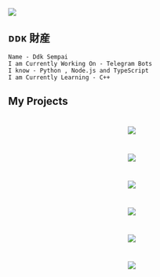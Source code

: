 <img src="https://user-images.githubusercontent.com/73097560/115834477-dbab4500-a447-11eb-908a-139a6edaec5c.gif">

## ᴅᴅᴋ 財産

```
Name - Ddk Sempai 
I am Currently Working On - Telegram Bots 
I know - Python , Node.js and TypeScript 
I am Currently Learning - C++ 
```
## My Projects 


# <p align="center"><a href="https://github.com/Itz-pro-ddk/YoutubeMusicBot"><img src="https://github-readme-stats.vercel.app/api/pin?username=Itz-pro-ddk&show_icons=true&theme=dracula&hide_border=true&repo=YoutubeMusicBot"></a></p>
<p align="center">
    

# <p align="center"><a href="https://github.com/Itz-pro-ddk/Hanabi-Robot"><img src="https://github-readme-stats.vercel.app/api/pin?username=itz-pro-ddk&show_icons=true&theme=dracula&hide_border=true&repo=Hanabi-Robot"></a></p>
<p align="center">
 
 
# <p align="center"><a href="https://github.com/Itz-pro-ddk/Cynthia-Bot"><img src="https://github-readme-stats.vercel.app/api/pin?username=Itz-pro-ddk&show_icons=true&theme=dracula&hide_border=true&repo=Cynthia-Bot"></a></p>
<p align="center">
    

# <p align="center"><a href="https://github.com/Itz-pro-ddk/Elephant-Sql-Db-bot"><img src="https://github-readme-stats.vercel.app/api/pin?username=Itz-pro-ddk&show_icons=true&theme=dracula&hide_border=true&repo=Elephant-Sql-Db-bot"></a></p>
<p align="center">
    

# <p align="center"><a href="https://github.com/Itz-pro-ddk/MongoDb-Bot"><img src="https://github-readme-stats.vercel.app/api/pin?username=Itz-pro-ddk&show_icons=true&theme=dracula&hide_border=true&repo=MongoDb-Bot"></a></p>
<p align="center">
    

# <p align="center"><a href="https://github.com/Itz-pro-ddk/Broadcast-Bot"><img src="https://github-readme-stats.vercel.app/api/pin?username=Itz-pro-ddk&show_icons=true&theme=dracula&hide_border=true&repo=Broadcast-Bot"></a></p>
<p align="center">
    
